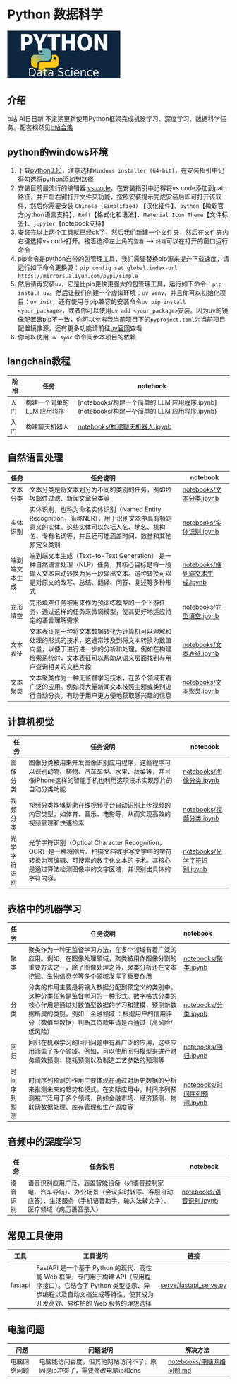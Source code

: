 # Python 数据科学

<img title="" src="images/logo.png" alt="" style="zoom:25%;" data-align="center">

## 介绍

b站 AI日日新 不定期更新使用Python框架完成机器学习、深度学习、数据科学任务。配套视频见[b站合集](https://www.bilibili.com/video/BV1pHd8YiERd/?spm_id_from=333.1387.homepage.video_card.click&vd_source=06eafedcfca50f6eabb7b3d6b61ecfe3)



## python的windows环境

1. 下载[python3.10](https://www.python.org/downloads/release/python-31011/)，注意选择`Windows installer (64-bit)`，在安装指引中记得勾选将python添加到路径
2. 安装目前最流行的编辑器 [vs code](https://code.visualstudio.com/Download#)，在安装指引中记得将vs code添加到path路径，并开启右键打开文件夹功能，按照安装提示完成安装后即可打开该软件，然后你需要安装 `Chinese (Simplified)` 【汉化插件】、`python`【微软官方python语言支持】、`Ruff`【格式化和语法】、`Material Icon Theme`【文件标签】、`jupyter`【notebook支持】
3. 安装完以上两个工具就已经ok了，然后我们新建一个文件夹，然后在文件夹内右键选择vs code打开。接着选择左上角的`查看` --> `终端`可以在打开的窗口运行命令
4. pip命令是python自带的包管理工具，我们需要替换pip源来提升下载速度，请运行如下命令更换源：`pip config set global.index-url https://mirrors.aliyun.com/pypi/simple`
5. 然后请再安装`uv`，它是比pip更快更强大的包管理工具，运行如下命令：`pip install uv`。然后让我们创建一个虚拟环境：`uv venv`，并且你可以初始化项目：`uv init`，还有使用与pip兼容的安装命令`uv pip install <your_package>`，或者你可以使用`uv add <your_package>`安装。因为uv的镜像配置跟pip不一致，你可以参考我当前项目下的`pyproject.toml`为当前项目配置镜像源，还有更多功能请前往[uv官网](https://docs.astral.sh/uv/)查看
6. 你可以使用 `uv sync` 命令同步本项目的依赖
   
   

## langchain教程

| 阶段  | 任务               | notebook                                                             |
| --- | ---------------- | -------------------------------------------------------------------- |
| 入门  | 构建一个简单的 LLM 应用程序 | [notebooks/构建一个简单的 LLM 应用程序.ipynb](notebooks/构建一个简单的 LLM 应用程序.ipynb) |
| 入门  | 构建聊天机器人          | [notebooks/构建聊天机器人.ipynb](notebooks/构建聊天机器人.ipynb)                   |



## 自然语言处理

| 任务      | 任务说明                                                                                                         | notebook                                           |
| ------- | ------------------------------------------------------------------------------------------------------------ | -------------------------------------------------- |
| 文本分类    | 文本分类是将文本划分为不同的类别的任务，例如垃圾邮件过滤、新闻文章分类等                                                                         | [notebooks/文本分类.ipynb](notebooks/文本分类.ipynb)       |
| 实体识别    | 实体识别，也称为命名实体识别（Named Entity Recognition，简称NER），用于识别文本中具有特定意义的实体。这些实体可以包括人名、地名、机构名、专有名词等，并且还可能涵盖时间、数量和其他预定义类别 | [notebooks/实体识别.ipynb](notebooks/实体识别.ipynb)       |
| 端到端文本生成 | 端到端文本生成（Text-to-Text Generation） 是一种自然语言处理（NLP）任务，其核心目标是将一段输入文本自动转换为另一段输出文本。这种转换可以是对原文的改写、总结、翻译、问答、复述等多种形式   | [notebooks/端到端文本生成.ipynb](notebooks/端到端文本生成.ipynb) |
| 完形填空    | 完形填空任务被用来作为预训练模型的一个下游任务，通过这样的任务来微调模型，使其更好地适应特定的语言理解需求                                                        | [notebooks/完型填空.ipynb](notebooks/完形填空.ipynb)       |
| 文本表征    | 文本表征是一种将文本数据转化为计算机可以理解和处理的形式的技术，这通常涉及到将文本转换为数值向量，以便于进行进一步的分析和处理。例如在构建检索系统时，文本表征可以帮助从语义层面找到与用户查询相关的文档片段       | [notebooks/文本表征.ipynb](notebooks/文本表征.ipynb)       |
| 文本聚类    | 文本聚类作为一种无监督学习技术，在多个领域有着广泛的应用。例如将大量新闻文本按照主题或类别进行自动分类，有助于用户更方便地获取感兴趣的信息                                        | [notebooks/文本聚类.ipynb](notebooks/文本聚类.ipynb)       |



## 计算机视觉

| 任务     | 任务说明                                                                                                             | notebook                                         |
| ------ | ---------------------------------------------------------------------------------------------------------------- | ------------------------------------------------ |
| 图像分类   | 图像分类被用来开发图像识别应用程序，这些程序可以识别动物、植物、汽车车型、水果、蔬菜等，并且像iPhone这样的智能手机也利用这项技术实现照片的自动分类功能                                   | [notebooks/图像分类.ipynb](notebooks/图像分类.ipynb)     |
| 视频分类   | 视频分类能够帮助在线视频平台自动识别上传视频的内容类型，如体育、音乐、电影等，从而实现高效的视频管理和快速检索                                                          | [notebooks/视频分类.ipynb](notebooks/视频分类.ipynb)     |
| 光学字符识别 | 光学字符识别（Optical Character Recognition，OCR）是一种将图片、扫描文档或手写文字中的字符转换为可编辑、可搜索的数字化文本的技术。其核心是通过算法检测图像中的文字区域，并识别出具体的字符内容。 | [notebooks/光学字符识别.ipynb](notebooks/光学字符识别.ipynb) |



## 表格中的机器学习

| 任务     | 任务说明                                                                                                                         | notebook                                         |
|:------ | ---------------------------------------------------------------------------------------------------------------------------- |:------------------------------------------------ |
| 聚类     | 聚类作为一种无监督学习方法，在多个领域有着广泛的应用。例如，在图像处理领域，聚类被用作图像分割的重要方法之一，除了图像处理之外，聚类分析还在文本挖掘、生物信息学等多个领域发挥了重要作用                                 | [notebooks/聚类.ipynb](notebooks/聚类.ipynb)         |
| 分类     | 分类的作用主要是将输入数据分配到预定义的类别中。这种分类任务是监督学习的一种形式。数字格式分类的核心作用是通过对数值型数据的学习和建模，预测新数据所属的类别。例如：金融领域 ：根据用户的信用评分（数值型数据）判断其贷款申请是否通过（高风险/低风险） | [notebooks/分类.ipynb](notebooks/分类.ipynb)         |
| 回归     | 回归在机器学习的回归问题中有着广泛的应用，这些应用涵盖了多个领域。例如，可以使用回归模型来进行财务绩效预测、能耗预测以及制造工艺参数的预测等                                                       | [notebooks/回归.ipynb](notebooks/回归.ipynb)         |
| 时间序列预测 | 时间序列预测的作用主要体现在通过对历史数据的分析来推测未来的趋势和模式。在实际应用中，时间序列预测被广泛用于多个领域，例如金融市场、经济预测、物联网数据处理、库存管理和生产调度等                                    | [notebooks/时间序列预测.ipynb](notebooks/时间序列预测.ipynb) |



## 音频中的深度学习

| 任务   | 任务说明                                                                               | notebook                                     |
| ---- | ---------------------------------------------------------------------------------- | -------------------------------------------- |
| 语音识别 | 语音识别应用广泛，涵盖智能设备（如语音控制家电、汽车导航）、办公场景（会议实时转写、客服自动应答）、生活服务（手机语音助手、输入法转文字）、医疗领域（病历语音录入） | [notebooks/语音识别.ipynb](notebooks/语音识别.ipynb) |



## 常见工具使用

| 工具      | 工具说明                                                                                                              | 链接                                               |
| ------- | ----------------------------------------------------------------------------------------------------------------- | ------------------------------------------------ |
| fastapi | FastAPI 是一个基于 Python 的现代、高性能 Web 框架，专门用于构建 API（应用程序接口）。它结合了 Python 类型提示、异步编程以及自动文档生成等特性，使其成为开发高效、易维护的 Web 服务的理想选择 | [serve/fastapi_serve.py](serve/fastapi_serve.py) |



## 电脑问题

| 问题     | 问题说明                                    | 解决方法                                       |
| ------ | --------------------------------------- | ------------------------------------------ |
| 电脑网络问题 | 电脑能访问百度，但其他网站访问不了，原因是ip冲突了，需要修改电脑ip和dns | [notebooks/电脑网络问题.md](notebooks/电脑网络问题.md) |
